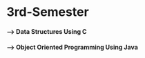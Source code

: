 # 3rd-Semester
<h4>--> Data Structures Using C</h4>
<h4>--> Object Oriented Programming Using Java</h4>
